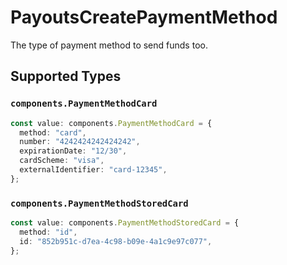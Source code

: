 # PayoutsCreatePaymentMethod

The type of payment method to send funds too.


## Supported Types

### `components.PaymentMethodCard`

```typescript
const value: components.PaymentMethodCard = {
  method: "card",
  number: "4242424242424242",
  expirationDate: "12/30",
  cardScheme: "visa",
  externalIdentifier: "card-12345",
};
```

### `components.PaymentMethodStoredCard`

```typescript
const value: components.PaymentMethodStoredCard = {
  method: "id",
  id: "852b951c-d7ea-4c98-b09e-4a1c9e97c077",
};
```

